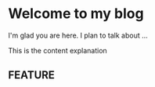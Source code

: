 # Welcome to my blog

I'm glad you are here. I plan to talk about ...

This is the content explanation
## FEATURE 
